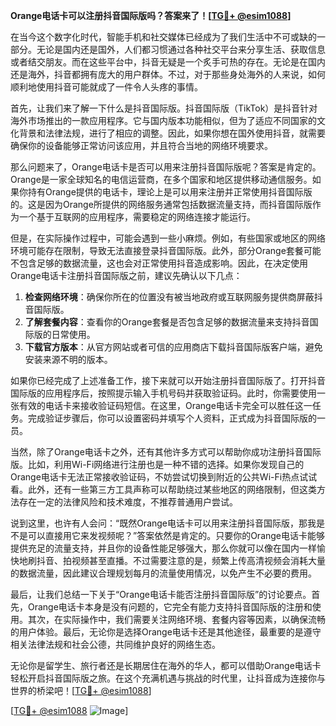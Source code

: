 **Orange电话卡可以注册抖音国际版吗？答案来了！[[TG💪+ @esim1088](https://t.me/s/esim1088)]**

在当今这个数字化时代，智能手机和社交媒体已经成为了我们生活中不可或缺的一部分。无论是国内还是国外，人们都习惯通过各种社交平台来分享生活、获取信息或者结交朋友。而在这些平台中，抖音无疑是一个炙手可热的存在。无论是在国内还是海外，抖音都拥有庞大的用户群体。不过，对于那些身处海外的人来说，如何顺利地使用抖音可能就成了一件令人头疼的事情。

首先，让我们来了解一下什么是抖音国际版。抖音国际版（TikTok）是抖音针对海外市场推出的一款应用程序。它与国内版本功能相似，但为了适应不同国家的文化背景和法律法规，进行了相应的调整。因此，如果你想在国外使用抖音，就需要确保你的设备能够正常访问该应用，并且符合当地的网络环境要求。

那么问题来了，Orange电话卡是否可以用来注册抖音国际版呢？答案是肯定的。Orange是一家全球知名的电信运营商，在多个国家和地区提供移动通信服务。如果你持有Orange提供的电话卡，理论上是可以用来注册并正常使用抖音国际版的。这是因为Orange所提供的网络服务通常包括数据流量支持，而抖音国际版作为一个基于互联网的应用程序，需要稳定的网络连接才能运行。

但是，在实际操作过程中，可能会遇到一些小麻烦。例如，有些国家或地区的网络环境可能存在限制，导致无法直接登录抖音国际版。此外，部分Orange套餐可能不包含足够的数据流量，这也会对正常使用抖音造成影响。因此，在决定使用Orange电话卡注册抖音国际版之前，建议先确认以下几点：

1. **检查网络环境**：确保你所在的位置没有被当地政府或互联网服务提供商屏蔽抖音国际版。
2. **了解套餐内容**：查看你的Orange套餐是否包含足够的数据流量来支持抖音国际版的日常使用。
3. **下载官方版本**：从官方网站或者可信的应用商店下载抖音国际版客户端，避免安装来源不明的版本。

如果你已经完成了上述准备工作，接下来就可以开始注册抖音国际版了。打开抖音国际版的应用程序后，按照提示输入手机号码并获取验证码。此时，你需要使用一张有效的电话卡来接收验证码短信。在这里，Orange电话卡完全可以胜任这一任务。完成验证步骤后，你可以设置密码并填写个人资料，正式成为抖音国际版的一员。

当然，除了Orange电话卡之外，还有其他许多方式可以帮助你成功注册抖音国际版。比如，利用Wi-Fi网络进行注册也是一种不错的选择。如果你发现自己的Orange电话卡无法正常接收验证码，不妨尝试切换到附近的公共Wi-Fi热点试试看。此外，还有一些第三方工具声称可以帮助绕过某些地区的网络限制，但这类方法存在一定的法律风险和技术难度，不推荐普通用户尝试。

说到这里，也许有人会问：“既然Orange电话卡可以用来注册抖音国际版，那我是不是可以直接用它来发视频呢？”答案依然是肯定的。只要你的Orange电话卡能够提供充足的流量支持，并且你的设备性能足够强大，那么你就可以像在国内一样愉快地刷抖音、拍视频甚至直播。不过需要注意的是，频繁上传高清视频会消耗大量的数据流量，因此建议合理规划每月的流量使用情况，以免产生不必要的费用。

最后，让我们总结一下关于“Orange电话卡能否注册抖音国际版”的讨论要点。首先，Orange电话卡本身是没有问题的，它完全有能力支持抖音国际版的注册和使用。其次，在实际操作中，我们需要关注网络环境、套餐内容等因素，以确保流畅的用户体验。最后，无论你是选择Orange电话卡还是其他途径，最重要的是遵守相关法律法规和社会公德，共同维护良好的网络生态。

无论你是留学生、旅行者还是长期居住在海外的华人，都可以借助Orange电话卡轻松开启抖音国际版之旅。在这个充满机遇与挑战的时代里，让抖音成为连接你与世界的桥梁吧！[[TG💪+ @esim1088](https://t.me/s/esim1088)]

[[TG💪+ @esim1088](https://t.me/s/esim1088) ![Image](https://i.postimg.cc/4NQfJmqS/Snipaste-2025-05-13-00-14-12.png)]